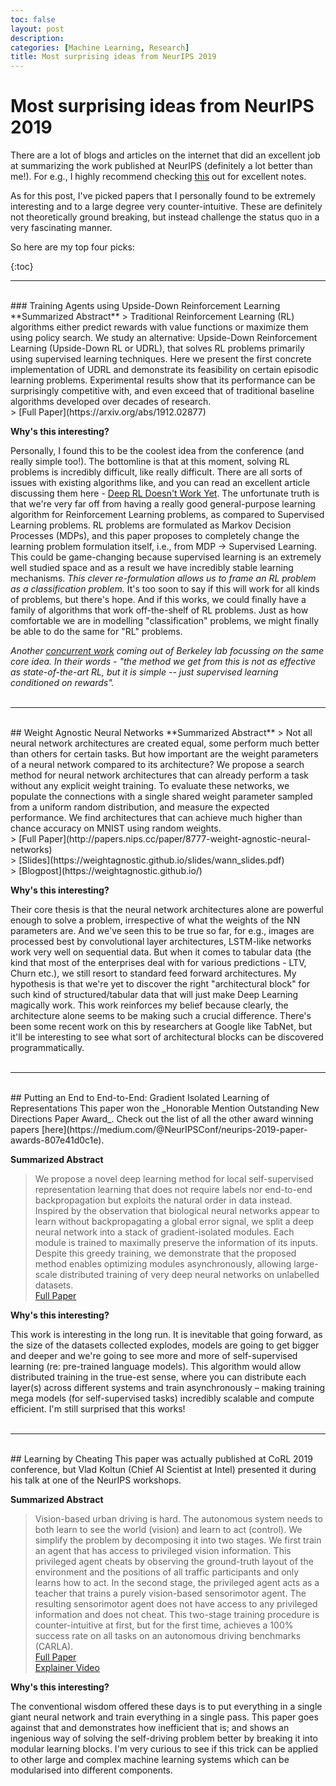 ```yaml
---
toc: false
layout: post
description:
categories: [Machine Learning, Research]
title: Most surprising ideas from NeurIPS 2019
---
```

# Most surprising ideas from NeurIPS 2019

There are a lot of blogs and articles on the internet that did an excellent job at summarizing the work published at NeurIPS (definitely a lot better than me!). For e.g., I highly recommend checking [this](https://david-abel.github.io/notes/neurips_2019.pdf) out for excellent notes. 

As for this post, I've picked papers that I personally found to be extremely interesting and to a large degree very counter-intuitive. These are definitely not theoretically ground breaking, but instead challenge the status quo in a very fascinating manner.

So here are my top four picks:

{:toc}
<br/>

---

<br/>
### Training Agents using Upside-Down Reinforcement Learning
**Summarized Abstract**
> Traditional Reinforcement Learning (RL) algorithms either predict rewards with value functions or maximize them using policy search. We study an alternative: Upside-Down Reinforcement Learning (Upside-Down RL or UDRL), that solves RL problems primarily using supervised learning techniques. Here we present the first concrete implementation of UDRL and demonstrate its feasibility on certain episodic learning problems. Experimental results show that its performance can be surprisingly competitive with, and even exceed that of traditional baseline algorithms developed over decades of research. <br/>
> [Full Paper](https://arxiv.org/abs/1912.02877)

**Why's this interesting?**

Personally, I found this to be the coolest idea from the conference (and really simple too!). The bottomline is that at this moment, solving RL problems is incredibly difficult, like really difficult. There are all sorts of issues with existing algorithms like, and you can read an excellent article discussing them here - [Deep RL Doesn't Work Yet](https://www.alexirpan.com/2018/02/14/rl-hard.html). The unfortunate truth is that we're very far off from having a really good general-purpose learning algorithm for Reinforcement Learning problems, as compared to Supervised Learning problems. RL problems are formulated as Markov Decision Processes (MDPs), and this paper proposes to completely change the learning problem formulation itself, i.e., from MDP → Supervised Learning. This could be game-changing because supervised learning is an extremely well studied space and as a result we have incredibly stable learning mechanisms. _This clever re-formulation allows us to frame an RL problem as a classification problem._ It's too soon to say if this will work for all kinds of problems, but there's hope. And if this works, we could finally have a family of algorithms that work off-the-shelf of RL problems. Just as how comfortable we are in modelling "classification" problems, we might finally be able to do the same for "RL" problems.

_Another [concurrent work](https://arxiv.org/abs/1912.13465) coming out of Berkeley lab focussing on the same core idea. In their words - "the method we get from this is not as effective as state-of-the-art RL, but it is simple -- just supervised learning conditioned on rewards"._
<br/>
<br/>

---

<br/>
## Weight Agnostic Neural Networks
**Summarized Abstract**
> Not all neural network architectures are created equal, some perform much better than others for certain tasks. But how important are the weight parameters of a neural network compared to its architecture? We propose a search method for neural network architectures that can already perform a task without any explicit weight training. To evaluate these networks, we populate the connections with a single shared weight parameter sampled from a uniform random distribution, and measure the expected performance. We find architectures that can achieve much higher than chance accuracy on MNIST using random weights. <br/>
> [Full Paper](http://papers.nips.cc/paper/8777-weight-agnostic-neural-networks) <br/>
> [Slides](https://weightagnostic.github.io/slides/wann_slides.pdf) <br/>
> [Blogpost](https://weightagnostic.github.io/)

**Why's this interesting?**

Their core thesis is that the neural network architectures alone are powerful enough to solve a problem, irrespective of what the weights of the NN parameters are. And we've seen this to be true so far, for e.g., images are processed best by convolutional layer architectures, LSTM-like networks work very well on sequential data. But when it comes to tabular data (the kind that most of the enterprises deal with for various predictions - LTV, Churn etc.), we still resort to standard feed forward architectures. My hypothesis is that we're yet to discover the right "architectural block" for such kind of structured/tabular data that will just make Deep Learning magically work. This work reinforces my belief because clearly, the architecture alone seems to be making such a crucial difference. There's been some recent work on this by researchers at Google like TabNet, but it'll be interesting to see what sort of architectural blocks can be discovered programmatically.
<br/>
<br/>

---

<br/>
## Putting an End to End-to-End: Gradient Isolated Learning of Representations
This paper won the _Honorable Mention Outstanding New Directions Paper Award_. Check out the list of all the other award winning papers [here](https://medium.com/@NeurIPSConf/neurips-2019-paper-awards-807e41d0c1e).

**Summarized Abstract**
> We propose a novel deep learning method for local self-supervised representation learning that does not require labels nor end-to-end backpropagation but exploits the natural order in data instead. Inspired by the observation that biological neural networks appear to learn without backpropagating a global error signal, we split a deep neural network into a stack of gradient-isolated modules. Each module is trained to maximally preserve the information of its inputs. Despite this greedy training, we demonstrate that the proposed method enables optimizing modules asynchronously, allowing large-scale distributed training of very deep neural networks on unlabelled datasets. <br/>
> [Full Paper](http://papers.nips.cc/paper/8568-putting-an-end-to-end-to-end-gradient-isolated-learning-of-representations)

**Why's this interesting?**

This work is interesting in the long run. It is inevitable that going forward, as the size of the datasets collected explodes, models are going to get bigger and deeper and we're going to see more and more of self-supervised learning (re: pre-trained language models). This algorithm would allow distributed training in the true-est sense, where you can distribute each layer(s) across different systems and train asynchronously – making training mega models (for self-supervised tasks) incredibly scalable and compute efficient. I'm still surprised that this works!
<br/>
<br/>

---

<br/>
## Learning by Cheating
This paper was actually published at CoRL 2019 conference, but Vlad Koltun (Chief AI Scientist at Intel) presented it during his talk at one of the NeurIPS workshops.

**Summarized Abstract**
> Vision-based urban driving is hard. The autonomous system needs to both learn to see the world (vision) and learn to act (control). We simplify the problem by decomposing it into two stages. We first train an agent that has access to privileged vision information. This privileged agent cheats by observing the ground-truth layout of the environment and the positions of all traffic participants and only learns how to act. In the second stage, the privileged agent acts as a teacher that trains a purely vision-based sensorimotor agent. The resulting sensorimotor agent does not have access to any privileged information and does not cheat. This two-stage training procedure is counter-intuitive at first, but for the first time, achieves a 100% success rate on all tasks on an autonomous driving benchmarks (CARLA). <br/>
> [Full Paper](http://vladlen.info/papers/learning-by-cheating.pdf) <br/>
> [Explainer Video](https://www.youtube.com/watch?v=u9ZCxxD-UUw)

**Why's this interesting?**

The conventional wisdom offered these days is to put everything in a single giant neural network and train everything in a single pass. This paper goes against that and demonstrates how inefficient that is; and shows an ingenious way of solving the self-driving problem better by breaking it into modular learning blocks. I'm very curious to see if this trick can be applied to other large and complex machine learning systems which can be modularised into different components.
